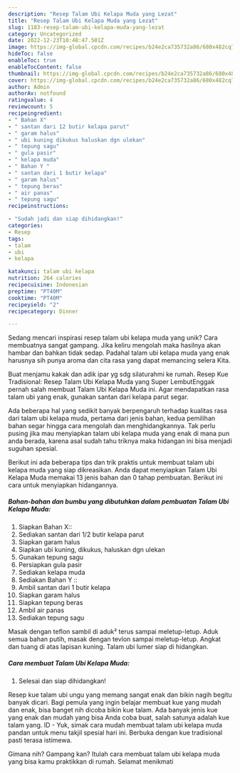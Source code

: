 ```yaml
---
description: "Resep Talam Ubi Kelapa Muda yang Lezat"
title: "Resep Talam Ubi Kelapa Muda yang Lezat"
slug: 1183-resep-talam-ubi-kelapa-muda-yang-lezat
category: Uncategorized
date: 2022-12-23T10:48:47.501Z
image: https://img-global.cpcdn.com/recipes/b24e2ca735732a86/680x482cq70/talam-ubi-kelapa-muda-foto-resep-utama.jpg
hideToc: false
enableToc: true
enableTocContent: false
thumbnail: https://img-global.cpcdn.com/recipes/b24e2ca735732a86/680x482cq70/talam-ubi-kelapa-muda-foto-resep-utama.jpg
cover: https://img-global.cpcdn.com/recipes/b24e2ca735732a86/680x482cq70/talam-ubi-kelapa-muda-foto-resep-utama.jpg
author: Admin
authorAv: notfound
ratingvalue: 4
reviewcount: 5
recipeingredient:
- " Bahan X"
- " santan dari 12 butir kelapa parut"
- " garam halus"
- " ubi kuning dikukus haluskan dgn ulekan"
- " tepung sagu"
- " gula pasir"
- " kelapa muda"
- " Bahan Y "
- " santan dari 1 butir kelapa"
- " garam halus"
- " tepung beras"
- " air panas"
- " tepung sagu"
recipeinstructions:

- "Sudah jadi dan siap dihidangkan!"
categories:
- Resep
tags:
- talam
- ubi
- kelapa

katakunci: talam ubi kelapa 
nutrition: 264 calories
recipecuisine: Indonesian
preptime: "PT40M"
cooktime: "PT40M"
recipeyield: "2"
recipecategory: Dinner

---
```





Sedang mencari inspirasi resep talam ubi kelapa muda yang unik? Cara membuatnya sangat gampang. Jika keliru mengolah maka hasilnya akan hambar dan bahkan tidak sedap. Padahal talam ubi kelapa muda yang enak harusnya sih punya aroma dan cita rasa yang dapat memancing selera Kita.





Buat menjamu kakak dan adik ipar yg sdg silaturahmi ke rumah. Resep Kue Tradisional: Resep Talam Ubi Kelapa Muda yang Super LembutEnggak pernah salah membuat Talam Ubi Kelapa Muda ini. Agar mendapatkan rasa talam ubi yang enak, gunakan santan dari kelapa parut segar.

Ada beberapa hal yang sedikit banyak berpengaruh terhadap kualitas rasa dari talam ubi kelapa muda, pertama dari jenis bahan, kedua pemilihan bahan segar hingga cara mengolah dan menghidangkannya. Tak perlu pusing jika mau menyiapkan talam ubi kelapa muda yang enak di mana pun anda berada, karena asal sudah tahu triknya maka hidangan ini bisa menjadi suguhan spesial.






Berikut ini ada beberapa tips dan trik praktis untuk membuat talam ubi kelapa muda yang siap dikreasikan. Anda dapat menyiapkan Talam Ubi Kelapa Muda memakai 13 jenis bahan dan 0 tahap pembuatan. Berikut ini cara untuk menyiapkan hidangannya.

<!--inarticleads1-->

##### Bahan-bahan dan bumbu yang dibutuhkan dalam pembuatan Talam Ubi Kelapa Muda:

1. Siapkan  Bahan X::
1. Sediakan  santan dari 1/2 butir kelapa parut
1. Siapkan  garam halus
1. Siapkan  ubi kuning, dikukus, haluskan dgn ulekan
1. Gunakan  tepung sagu
1. Persiapkan  gula pasir
1. Sediakan  kelapa muda
1. Sediakan  Bahan Y ::
1. Ambil  santan dari 1 butir kelapa
1. Siapkan  garam halus
1. Siapkan  tepung beras
1. Ambil  air panas
1. Sediakan  tepung sagu


Masak dengan teflon sambil di aduk² terus sampai meletup-letup. Aduk semua bahan putih, masak dengan tevlon sampai meletup-letup. Angkat dan tuang di atas lapisan kuning. Talam ubi lumer siap di hidangkan. 

<!--inarticleads2-->

##### Cara membuat Talam Ubi Kelapa Muda:


1. Selesai dan siap dihidangkan!

Resep kue talam ubi ungu yang memang sangat enak dan bikin nagih begitu banyak dicari. Bagi pemula yang ingin belajar membuat kue yang mudah dan enak, bisa banget nih dicoba bikin kue talam. Ada banyak jenis kue yang enak dan mudah yang bisa Anda coba buat, salah satunya adalah kue talam yang. ID - Yuk, simak cara mudah membuat talam ubi kelapa muda pandan untuk menu takjil spesial hari ini. Berbuka dengan kue tradisional pasti terasa istimewa. 

Gimana nih? Gampang kan? Itulah cara membuat talam ubi kelapa muda yang bisa kamu praktikkan di rumah. Selamat menikmati
